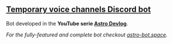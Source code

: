 ## [Temporary voice channels Discord bot](https://youtube.com)
Bot developed in the **YouTube serie [Astro Devlog](https://youtube.com)**.  

*For the fully-featured and complete bot checkout [astro-bot.space](https://astro-bot.space).*
